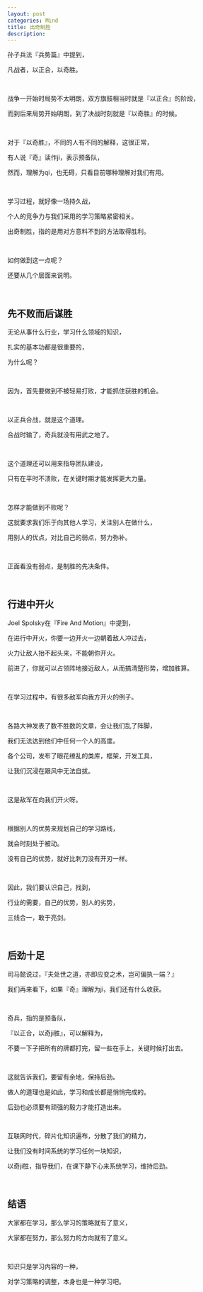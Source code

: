 ```yaml
---
layout: post
categories: Mind
title: 出奇制胜
description: 
---
```


孙子兵法『兵势篇』中提到，

凡战者，以正合，以奇胜。

<br/>

战争一开始时局势不太明朗，双方旗鼓相当时就是『以正合』的阶段，

而到后来局势开始明朗，到了决战时刻就是『以奇胜』的时候。

<br/>

对于『以奇胜』，不同的人有不同的解释，这很正常，

有人说『奇』读作ji，表示预备队，

然而，理解为qi，也无碍，只看目前哪种理解对我们有用。

<br/>

学习过程，就好像一场持久战，

个人的竞争力与我们采用的学习策略紧密相关。

出奇制胜，指的是用对方意料不到的方法取得胜利。

<br/>

如何做到这一点呢？

还要从几个层面来说明。

<br/>

## **先不败而后谋胜**

无论从事什么行业，学习什么领域的知识，

扎实的基本功都是很重要的，

为什么呢？

<br/>

因为，首先要做到不被轻易打败，才能抓住获胜的机会。

<br/>

以正兵合战，就是这个道理。

合战时输了，奇兵就没有用武之地了。

<br/>

这个道理还可以用来指导团队建设，

只有在平时不溃败，在关键时期才能发挥更大力量。

<br/>

怎样才能做到不败呢？

这就要求我们乐于向其他人学习，关注别人在做什么，

用别人的优点，对比自己的弱点，努力弥补。

<br/>

正面看没有弱点，是制胜的先决条件。

<br/>

## **行进中开火**

Joel Spolsky在『Fire And Motion』中提到，

在进行中开火，你要一边开火一边朝着敌人冲过去，

火力让敌人抬不起头来，不能朝你开火。

前进了，你就可以占领阵地接近敌人，从而搞清楚形势，增加胜算。

<br/>

在学习过程中，有很多敌军向我方开火的例子。

<br/>

各路大神发表了数不胜数的文章，会让我们乱了阵脚，

我们无法达到他们中任何一个人的高度。

各个公司，发布了眼花缭乱的类库，框架，开发工具，

让我们沉浸在跟风中无法自拔。

<br/>

这是敌军在向我们开火呀。

<br/>

根据别人的优势来规划自己的学习路线，

就会时刻处于被动。

没有自己的优势，就好比刺刀没有开刃一样。

<br/>

因此，我们要认识自己，找到，

行业的需要，自己的优势，别人的劣势，

三线合一，敢于亮剑。

<br/>

## **后劲十足**

司马懿说过，『夫处世之道，亦即应变之术，岂可偏执一端？』

我们再来看下，如果『奇』理解为ji，我们还有什么收获。

<br/>

奇兵，指的是预备队，

『以正合，以奇ji胜』，可以解释为，

不要一下子把所有的牌都打完，留一些在手上，关键时候打出去。

<br/>

这就告诉我们，要留有余地，保持后劲。

做人的道理也是如此，学习和成长都是悄悄完成的。

后劲也必须要有顽强的毅力才能打造出来。

<br/>

互联网时代，碎片化知识遍布，分散了我们的精力，

让我们没有时间系统的学习任何一块知识，

以奇ji胜，指导我们，在课下静下心来系统学习，维持后劲。

<br/>

## **结语**

大家都在学习，那么学习的策略就有了意义，

大家都在努力，那么努力的方向就有了意义。

<br/>

知识只是学习内容的一种，

对学习策略的调整，本身也是一种学习吧。
